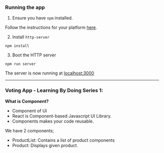 ### Running the app

1. Ensure you have `npm` installed.

Follow the instructions for your platform [here](https://github.com/npm/npm).

2. Install `http-server`

````
npm install
````

3. Boot the HTTP server

````
npm run server
````

The server is now running at [localhost:3000](localhost:3000)

<hr>

### Voting App - Learning By Doing Series 1:

**What is Component?** 

- Component of UI
- React is Component-based Javascript UI Library.
- Components makes your code reusable.

We have 2 components;

- ProductList: Contains a list of product components
- Product: Displays given product.







